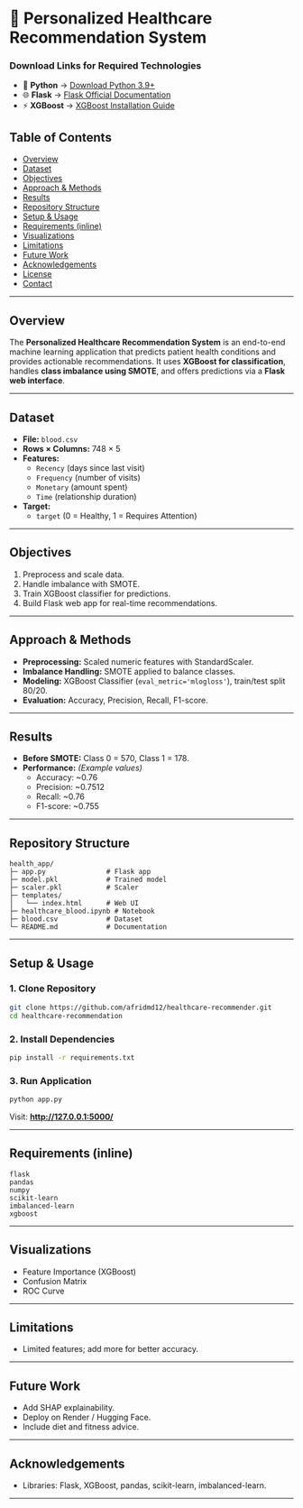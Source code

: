 
# 🏥 Personalized Healthcare Recommendation System

### **Download Links for Required Technologies**
- 🐍 **Python** → [Download Python 3.9+](https://www.python.org/downloads/)
- 🌐 **Flask** → [Flask Official Documentation](https://flask.palletsprojects.com/en/latest/)
- ⚡ **XGBoost** → [XGBoost Installation Guide](https://xgboost.readthedocs.io/en/stable/install.html)


## Table of Contents
- [Overview](#overview)
- [Dataset](#dataset)
- [Objectives](#objectives)
- [Approach & Methods](#approach--methods)
- [Results](#results)
- [Repository Structure](#repository-structure)
- [Setup & Usage](#setup--usage)
- [Requirements (inline)](#requirements-inline)
- [Visualizations](#visualizations)
- [Limitations](#limitations)
- [Future Work](#future-work)
- [Acknowledgements](#acknowledgements)
- [License](#license)
- [Contact](#contact)

---

## Overview
The **Personalized Healthcare Recommendation System** is an end-to-end machine learning application that predicts patient health conditions and provides actionable recommendations. It uses **XGBoost for classification**, handles **class imbalance using SMOTE**, and offers predictions via a **Flask web interface**.

---

## Dataset
- **File:** `blood.csv`
- **Rows × Columns:** 748 × 5
- **Features:**
  - `Recency` (days since last visit)
  - `Frequency` (number of visits)
  - `Monetary` (amount spent)
  - `Time` (relationship duration)
- **Target:**
  - `target` (0 = Healthy, 1 = Requires Attention)

---

## Objectives
1. Preprocess and scale data.
2. Handle imbalance with SMOTE.
3. Train XGBoost classifier for predictions.
4. Build Flask web app for real-time recommendations.

---

## Approach & Methods
- **Preprocessing:** Scaled numeric features with StandardScaler.
- **Imbalance Handling:** SMOTE applied to balance classes.
- **Modeling:** XGBoost Classifier (`eval_metric='mlogloss'`), train/test split 80/20.
- **Evaluation:** Accuracy, Precision, Recall, F1-score.

---

## Results
- **Before SMOTE:** Class 0 = 570, Class 1 = 178.
- **Performance:** *(Example values)*
  - Accuracy: ~0.76
  - Precision: ~0.7512
  - Recall: ~0.76
  - F1-score: ~0.755

---

## Repository Structure
```
health_app/
├─ app.py               # Flask app
├─ model.pkl            # Trained model
├─ scaler.pkl           # Scaler
├─ templates/
│   └── index.html      # Web UI
├─ healthcare_blood.ipynb # Notebook
├─ blood.csv            # Dataset
└─ README.md            # Documentation
```

---

## Setup & Usage
### 1. Clone Repository
```bash
git clone https://github.com/afridmd12/healthcare-recommender.git
cd healthcare-recommendation
```
### 2. Install Dependencies
```bash
pip install -r requirements.txt
```
### 3. Run Application
```bash
python app.py
```
Visit: **http://127.0.0.1:5000/**

---

## Requirements (inline)
```
flask
pandas
numpy
scikit-learn
imbalanced-learn
xgboost
```

---

## Visualizations
- Feature Importance (XGBoost)
- Confusion Matrix
- ROC Curve

---

## Limitations
- Limited features; add more for better accuracy.

---

## Future Work
- Add SHAP explainability.
- Deploy on Render / Hugging Face.
- Include diet and fitness advice.

---

## Acknowledgements
- Libraries: Flask, XGBoost, pandas, scikit-learn, imbalanced-learn.

---
